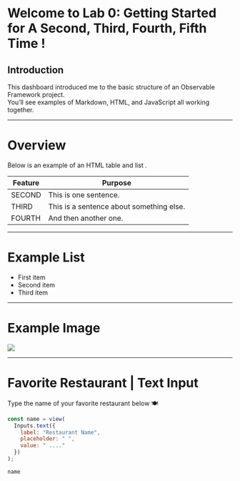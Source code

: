 # Welcome to Lab 0: Getting Started for A Second, Third, Fourth, Fifth Time !

## Introduction
This dashboard introduced me to the basic structure of an Observable Framework project.  
You’ll see examples of Markdown, HTML, and JavaScript all working together.

---

# Overview
Below is an example of an HTML table and list .

<table>
  <thead>
    <tr>
      <th>Feature</th>
      <th>Purpose</th>
    </tr>
  </thead>
  <tbody>
    <tr>
      <td>SECOND</td>
      <td>This is one sentence.</td>
    </tr>
    <tr>
      <td>THIRD</td>
      <td>This is a sentence about something else.</td>
    </tr>
    <tr>
      <td>FOURTH</td>
      <td>And then another one.</td>
    </tr>
  </tbody>
</table>

---

# Example List
<ul>
  <li>First item</li>
  <li>Second item</li>
  <li>Third item</li>
</ul>

---

# Example Image
<img src="https://static.spotapps.co/spots/52/1ef0dac8544455b64a5638ad44218e/full"  />

---

# Favorite Restaurant | Text Input

Type the name of your favorite restaurant below 🍽️

```js
const name = view(
  Inputs.text({
    label: "Restaurant Name",
    placeholder: " ",
    value: " ...."
  })
);

name
